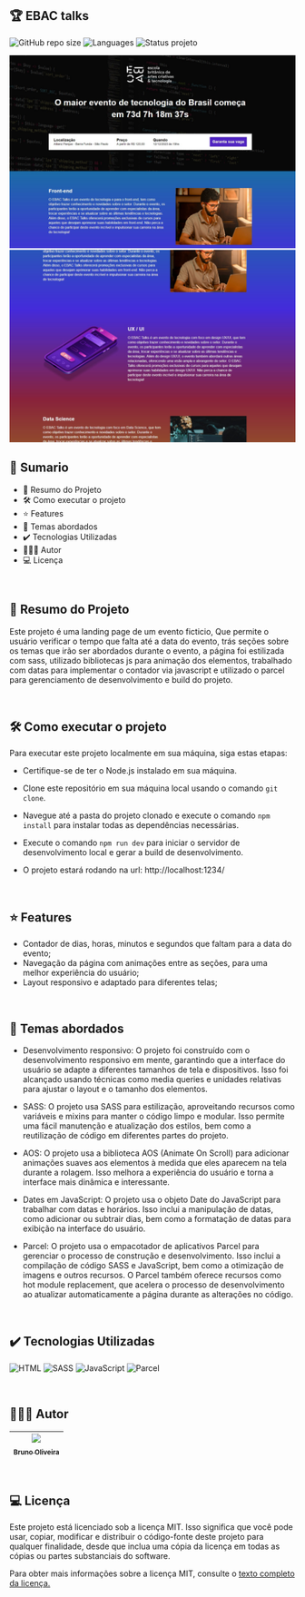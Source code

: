 ## 🏆 EBAC talks
![GitHub repo size](https://img.shields.io/github/repo-size/BrunoOliveira16/ebac-talks?style=for-the-badge)
![Languages](https://img.shields.io/github/languages/count/BrunoOliveira16/ebac-talks?style=for-the-badge)
![Status projeto](https://img.shields.io/badge/STATUS-CONCLUIDO-GREEN?style=for-the-badge)

<img src="./assets/screenshot-01.jpg" alt="screenshot do projeto" >

<br>

<img src="./assets/screenshot-02.jpg" alt="screenshot do projeto" >

<br>

## 📎 Sumario 

- 📌 Resumo do Projeto
- 🛠️ Como executar o projeto
- ⭐ Features
- 📂 Temas abordados
- ✔️ Tecnologias Utilizadas
- 🙋🏻‍♂️ Autor
- 💻 Licença

<br>

## 📌 Resumo do Projeto
Este projeto é uma landing page de um evento ficticio, Que permite o usuário verificar o tempo que falta até a data do evento, trás seções sobre os temas que irão ser abordados durante o evento, a página foi estilizada com sass, utilizado bibliotecas js para animação dos elementos, trabalhado com datas para implementar o contador via javascript e utilizado o parcel para gerenciamento de desenvolvimento e build do projeto.

<br>

## 🛠️ Como executar o projeto
Para executar este projeto localmente em sua máquina, siga estas etapas:

- Certifique-se de ter o Node.js instalado em sua máquina.

- Clone este repositório em sua máquina local usando o comando ``git clone``.

- Navegue até a pasta do projeto clonado e execute o comando ``npm install`` para instalar todas as dependências necessárias.

- Execute o comando ``npm run dev`` para iniciar o servidor de desenvolvimento local e gerar a build de desenvolvimento.

- O projeto estará rodando na url: http://localhost:1234/

<br>

## ⭐ Features
- Contador de dias, horas, minutos e segundos que faltam para a data do evento;
- Navegação da página com animações entre as seções, para uma melhor experiência do usuário;
- Layout responsivo e adaptado para diferentes telas;

<br>

## 📂 Temas abordados
- Desenvolvimento responsivo: O projeto foi construído com o desenvolvimento responsivo em mente, garantindo que a interface do usuário se adapte a diferentes tamanhos de tela e dispositivos. Isso foi alcançado usando técnicas como media queries e unidades relativas para ajustar o layout e o tamanho dos elementos.

- SASS: O projeto usa SASS para estilização, aproveitando recursos como variáveis e mixins para manter o código limpo e modular. Isso permite uma fácil manutenção e atualização dos estilos, bem como a reutilização de código em diferentes partes do projeto.

- AOS: O projeto usa a biblioteca AOS (Animate On Scroll) para adicionar animações suaves aos elementos à medida que eles aparecem na tela durante a rolagem. Isso melhora a experiência do usuário e torna a interface mais dinâmica e interessante.

- Dates em JavaScript: O projeto usa o objeto Date do JavaScript para trabalhar com datas e horários. Isso inclui a manipulação de datas, como adicionar ou subtrair dias, bem como a formatação de datas para exibição na interface do usuário.

- Parcel: O projeto usa o empacotador de aplicativos Parcel para gerenciar o processo de construção e desenvolvimento. Isso inclui a compilação de código SASS e JavaScript, bem como a otimização de imagens e outros recursos. O Parcel também oferece recursos como hot module replacement, que acelera o processo de desenvolvimento ao atualizar automaticamente a página durante as alterações no código.

<br>

## ✔️ Tecnologias Utilizadas
![HTML](https://img.shields.io/badge/HTML5-E34F26?style=for-the-badge&logo=html5&logoColor=white)
![SASS](https://img.shields.io/badge/Sass-CC6699?style=for-the-badge&logo=sass&logoColor=white)
![JavaScript](https://img.shields.io/badge/JavaScript-323330?style=for-the-badge&logo=javascript&logoColor=F7DF1E)
![Parcel](https://img.shields.io/badge/Parcel-E48632?style=for-the-badge&logo=parcel&logoColor=F7DF1E)

<br>

## 🙋🏻‍♂️ Autor

| [<img src="https://avatars.githubusercontent.com/u/103857382?v=4" width=115><br><sub>Bruno Oliveira</sub>](https://github.com/BrunoOliveira16) |
| :---: |

<br>

## 💻 Licença
Este projeto está licenciado sob a licença MIT. Isso significa que você pode usar, copiar, modificar e distribuir o código-fonte deste projeto para qualquer finalidade, desde que inclua uma cópia da licença em todas as cópias ou partes substanciais do software.

Para obter mais informações sobre a licença MIT, consulte o <a href="https://opensource.org/license/mit/">texto completo da licença.</a>